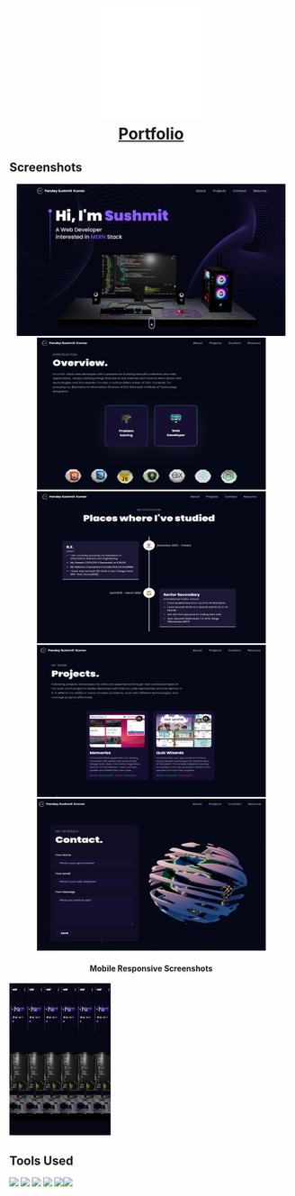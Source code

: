 <h1 align="center">
  <a href="https://portfolio-elkq-pandey-sushmit.vercel.app/"><img src="https://raw.githubusercontent.com/pandeysushmit/portfolio/main/public/logo.svg" alt="Portfolio" height="200" width="200"></a><br>
  <a href="https://portfolio-elkq-pandey-sushmit.vercel.app/">Portfolio</a>
</h1>



<p align="center">
</p>

## Screenshots
<p align="center">
<img src="https://raw.githubusercontent.com/pandeysushmit/portfolio/main/assets/screenshots/home.png" alt="home" height="270"> <img src="https://raw.githubusercontent.com/pandeysushmit/portfolio/main/assets/screenshots/overview.png" alt="home" height="270" width="407"> <img src="https://raw.githubusercontent.com/pandeysushmit/portfolio/main/assets/screenshots/education.png" alt="home" height="270" width="407"> <img src="https://raw.githubusercontent.com/pandeysushmit/portfolio/main/assets/screenshots/projects.png" alt="home" height="270" width="407"> <img src="https://raw.githubusercontent.com/pandeysushmit/portfolio/main/assets/screenshots/contact.png" alt="home" height="270" width="407">
<h4 align="center">Mobile Responsive Screenshots</h4>
<img src="https://raw.githubusercontent.com/pandeysushmit/portfolio/main/assets/screenshots/home_mobile.png" alt="home" height="270" width="30"><img src="https://raw.githubusercontent.com/pandeysushmit/portfolio/main/assets/screenshots/home_mobile.png" alt="home" height="270" width="30"><img src="https://raw.githubusercontent.com/pandeysushmit/portfolio/main/assets/screenshots/home_mobile.png" alt="home" height="270" width="30"><img src="https://raw.githubusercontent.com/pandeysushmit/portfolio/main/assets/screenshots/home_mobile.png" alt="home" height="270" width="30"><img src="https://raw.githubusercontent.com/pandeysushmit/portfolio/main/assets/screenshots/home_mobile.png" alt="home" height="270" width="30"><img src="https://raw.githubusercontent.com/pandeysushmit/portfolio/main/assets/screenshots/home_mobile.png" alt="home" height="270" width="30">
</p>

## Tools Used



<img src="https://upload.wikimedia.org/wikipedia/commons/thumb/a/a7/React-icon.svg/2300px-React-icon.svg.png" height="50"> <img src="https://global.discourse-cdn.com/standard17/uploads/threejs/original/2X/e/e4f86d2200d2d35c30f7b1494e96b9595ebc2751.png" height="50"> <img src="https://reactrouter.com/_brand/react-router-stacked-color-inverted.png" height="50"> <img src="https://cdn.worldvectorlogo.com/logos/framer-motion.svg" height="50"> <img src="https://upload.wikimedia.org/wikipedia/commons/thumb/d/d5/Tailwind_CSS_Logo.svg/2048px-Tailwind_CSS_Logo.svg.png" height="50"><img src="https://upload.wikimedia.org/wikipedia/commons/thumb/f/f1/Vitejs-logo.svg/1039px-Vitejs-logo.svg.png" height="50">



